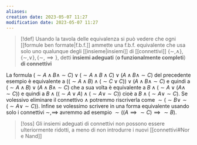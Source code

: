 ```yaml
---
aliases: 
creation date: 2023-05-07 11:27
modification date: 2023-05-07 11:27
---
```


>[!def]
>Usando la tavola delle equivalenza si può vedere che ogni [[formule ben formate|f.b.f.]] ammette una f.b.f. equivalente che usa solo uno qualunque degli [[insieme|insiemi]] di [[connettivi]] $\{ \sim, \land \}, \{ \sim,\lor \}, \{ \sim, \implies \}$, detti **insiemi adeguati** (**o funzionalmente completi**) **di connettivi**

La formula $(\sim A \land B \land \sim C) \lor (\sim A \land B \land C) \lor (A \land B \land \sim C)$ del precedente esempio è equivalente a $((\sim A \land B) \land (\sim C \lor C)) \lor (A \land B \land \sim C)$ e quindi a $(\sim A \land B) \lor (A \land B \land \sim C)$ che a sua volta è equivalente a $B \land (\sim A \lor (A \land \sim C))$ e quindi a $B \land ((\sim A \lor A) \land (\sim A \lor \sim C))$ cioè a $B \land (\sim A \lor \sim C)$. Se volessivo eliminare il connettivo  $\land$ potremmo riscriverla come $\sim(\sim B \lor \sim (\sim A \lor \sim C))$.
Infine se volessimo scrivere in una forma equivalente usando solo i connettivi $\sim, \implies$ avremmo ad esempio $\sim((A \implies \sim C) \implies \sim B)$.

>[!oss]
>Gli insiemi adeguati di connettivi non possono essere ulteriormente ridotti, a meno di non introdurre i nuovi [[connettivi#Nor e Nand]] 


